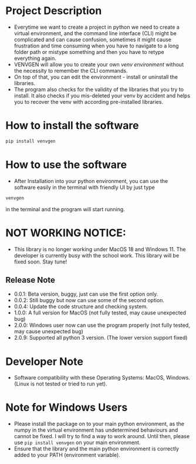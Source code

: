 # Project Description
- Everytime we want to create a project in python we need to create a virtual environment, and the command line interface (CLI) might be complicated and can cause confusion, sometimes it might cause frustration and time consuming when you have to navigate to a long folder path or mistype something and then you have to retype everything again.
- VENVGEN will allow you to create your own <i>venv environment</i> without the necessity to remember the CLI commands.
- On top of that, you can edit the environment - install or uninstall the libraries.
- The program also checks for the validity of the libraries that you try to install. It also checks if you mis-deleted your venv by accident and helps you to recover the venv with according pre-installed libraries.

# How to install the software
```python
pip install venvgen
```

# How to use the software
- After Installation into your python environment, you can use the software easily in the terminal with friendly UI by just type
```python
venvgen
```
in the terminal and the program will start running.

# NOT WORKING NOTICE:
- This library is no longer working under MacOS 18 and Windows 11. The developer is currently busy with the school work. This library will be fixed soon. Stay tune!

## Release Note
- 0.0.1: Beta version, buggy, just can use the first option only.
- 0.0.2: Still buggy but now can use some of the second option.
- 0.0.4: Update the code structure and checking system.
- 1.0.0: A full version for MacOS (not fully tested, may cause unexpected bug)
- 2.0.0: Windows user now can use the program properly (not fully tested, may cause unexpected bug)
- 2.0.9: Supported all python 3 version. (The lower version support fixed)

# Developer Note
- Software compatibility with these Operating Systems: MacOS, Windows. (Linux is not tested or tried to run yet).

# Note for Windows Users
- Please install the package on to your main python environment, as the numpy in the virtual environment has undetermined behaviours and cannot be fixed. I will try to find a way to work around. Until then, please use `pip install venvgen` on your main environment.
- Ensure that the library and the main python environment is correctly added to your PATH (environment variable).


